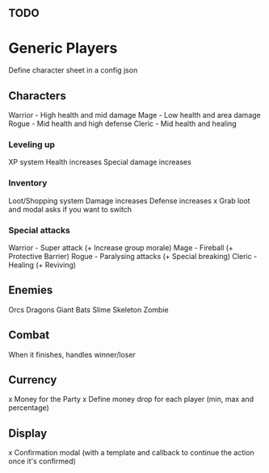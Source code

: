 TODO
---------------------------

# Generic Players
Define character sheet in a config json

## Characters
Warrior - High health and mid damage
Mage - Low health and area damage
Rogue - Mid health and high defense
Cleric - Mid health and healing

### Leveling up
XP system
Health increases
Special damage increases

### Inventory
Loot/Shopping system
Damage increases
Defense increases
x Grab loot and modal asks if you want to switch

### Special attacks
Warrior - Super attack (+ Increase group morale)
Mage - Fireball (+ Protective Barrier)
Rogue - Paralysing attacks (+ Special breaking)
Cleric - Healing (+ Reviving)

## Enemies
Orcs
Dragons
Giant Bats
Slime
Skeleton
Zombie

## Combat
When it finishes, handles winner/loser

## Currency
x Money for the Party
x Define money drop for each player (min, max and percentage)


## Display
x Confirmation modal (with a template and callback to continue the action once it's confirmed)

